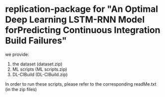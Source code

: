 # replication-package for "An Optimal Deep Learning LSTM-RNN Model forPredicting Continuous Integration Build Failures"

we provide:
1. the dataset (dataset.zip)
2. ML scripts (ML scripts.zip)
3. DL-CIBuild (DL-CIBuild.zip)

In order to run these scripts, please refer to the corresponding readMe.txt (in the zip files)
